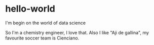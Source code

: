 # hello-world
I'm begin on the world of data science

So I'm a chemistry engineer, I love that. Also I like "Aji de gallina", my favourite soccer team is Cienciano.
